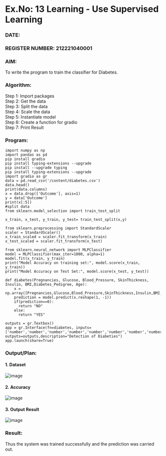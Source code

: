 # Ex.No: 13 Learning - Use Supervised Learning
### DATE:                                                                            
### REGISTER NUMBER: 212221040001
### AIM: 
To write the program to train the classifier for Diabetes.
###  Algorithm:
Step 1: Import packages <br>
Step 2: Get the data<br>
Step 3: Split the data <br>
Step 4: Scale the data <br>
Step 5: Instantiate model <br>
Step 6: Create a function for gradio <br>
Step 7: Print Result <br>
### Program:
```
import numpy as np
import pandas as pd
pip install gradio
pip install typing-extensions --upgrade
pip install --upgrade typing
pip install typing-extensions --upgrade
import gradio as gr
data = pd.read_csv('/content/diabetes.csv')
data.head()
print(data.columns)
x = data.drop(['Outcome'], axis=1)
y = data['Outcome']
print(x[:5])
#split data
from sklearn.model_selection import train_test_split

x_train, x_test, y_train, y_test= train_test_split(x,y)

from sklearn.preprocessing import StandardScaler
scaler = StandardScaler()
x_train_scaled = scaler.fit_transform(x_train)
x_test_scaled = scaler.fit_transform(x_test)

from sklearn.neural_network import MLPClassifier
model = MLPClassifier(max_iter=1000, alpha=1)
model.fit(x_train, y_train)
print("Model Accuracy on training set:", model.score(x_train, y_train))
print("Model Accuracy on Test Set:", model.score(x_test, y_test))

def diabetes(Pregnancies, Glucose, Blood_Pressure, SkinThickness, Insulin, BMI,Diabetes_Pedigree, Age):
    x = np.array([Pregnancies,Glucose,Blood_Pressure,SkinThickness,Insulin,BMI,Diabetes_Pedigree,Age])
    prediction = model.predict(x.reshape(1, -1))
    if(prediction==0):
      return "NO"
    else:
      return "YES"

outputs = gr.Textbox()
app = gr.Interface(fn=diabetes, inputs=['number','number','number','number','number','number','number','number'], outputs=outputs,description="Detection of Diabeties")
app.launch(share=True)

```

### Output/Plan:

#### 1. Dataset
![image](https://github.com/AaronDominic/AI_Lab_2023-24/assets/143015231/ac8a0336-1652-4d87-b843-b7cbbc29c8b2)

#### 2. Accuracy
![image](https://github.com/AaronDominic/AI_Lab_2023-24/assets/143015231/2353b5a1-b447-43d3-a769-11db565b73f6)

#### 3. Output Result
![image](https://github.com/AaronDominic/AI_Lab_2023-24/assets/143015231/15d88535-80f2-4b43-9c21-002ac0462bfb)



### Result:
Thus the system was trained successfully and the prediction was carried out.
